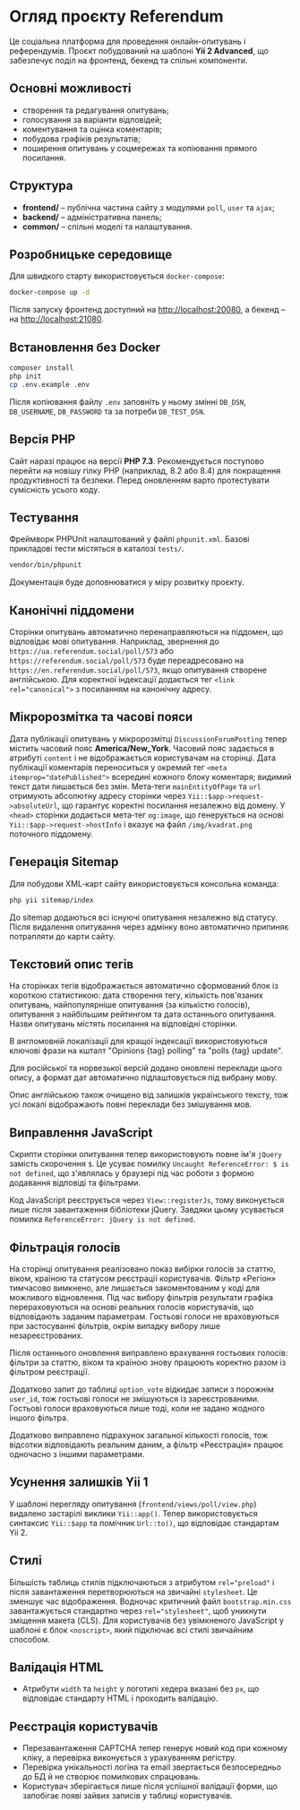 # Огляд проєкту Referendum

Це соціальна платформа для проведення онлайн-опитувань і референдумів. Проєкт побудований на шаблоні **Yii 2 Advanced**, що забезпечує поділ на фронтенд, бекенд та спільні компоненти.

## Основні можливості

- створення та редагування опитувань;
- голосування за варіанти відповідей;
- коментування та оцінка коментарів;
- побудова графіків результатів;
- поширення опитувань у соцмережах та копіювання прямого посилання.

## Структура

- **frontend/** – публічна частина сайту з модулями `poll`, `user` та `ajax`;
- **backend/** – адміністративна панель;
- **common/** – спільні моделі та налаштування.

## Розробницьке середовище

Для швидкого старту використовується `docker-compose`:

```bash
docker-compose up -d
```

Після запуску фронтенд доступний на [http://localhost:20080](http://localhost:20080), а бекенд – на [http://localhost:21080](http://localhost:21080).

## Встановлення без Docker

```bash
composer install
php init
cp .env.example .env
```

Після копіювання файлу `.env` заповніть у ньому змінні `DB_DSN`, `DB_USERNAME`, `DB_PASSWORD` та за потреби `DB_TEST_DSN`.

## Версія PHP

Сайт наразі працює на версії **PHP 7.3**. Рекомендується поступово перейти на новішу гілку PHP (наприклад, 8.2 або 8.4) для покращення продуктивності та безпеки. Перед оновленням варто протестувати сумісність усього коду.

## Тестування

Фреймворк PHPUnit налаштований у файлі `phpunit.xml`. Базові прикладові тести містяться в каталозі `tests/`.

```bash
vendor/bin/phpunit
```

Документація буде доповнюватися у міру розвитку проєкту.

## Канонічні піддомени

Сторінки опитувань автоматично перенаправляються на піддомен, що відповідає мові опитування. Наприклад, звернення до
`https://ua.referendum.social/poll/573` або `https://referendum.social/poll/573` буде переадресовано на
`https://en.referendum.social/poll/573`, якщо опитування створене англійською. Для коректної індексації додається тег
`<link rel="canonical">` з посиланням на канонічну адресу.

## Мікророзмітка та часові пояси

Дата публікації опитувань у мікророзмітці `DiscussionForumPosting` тепер містить часовий пояс **America/New_York**. Часовий пояс задається в атрибуті `content` і не відображається користувачам на сторінці.
Дата публікації коментарів переноситься у окремий тег `<meta itemprop="datePublished">` всередині кожного блоку коментаря; видимий текст дати лишається без змін.
Мета‑теги `mainEntityOfPage` та `url` отримують абсолютну адресу сторінки через `Yii::$app->request->absoluteUrl`, що гарантує коректні посилання незалежно від домену.
У `<head>` сторінки додається мета‑тег `og:image`, що генерується на основі `Yii::$app->request->hostInfo` і вказує на файл `/img/kvadrat.png` поточного піддомену.

## Генерація Sitemap

Для побудови XML‑карт сайту використовується консольна команда:

```bash
php yii sitemap/index
```

До sitemap додаються всі існуючі опитування незалежно від статусу. Після видалення опитування через адмінку воно автоматично припиняє потрапляти до карти сайту.

## Текстовий опис тегів

На сторінках тегів відображається автоматично сформований блок із короткою статистикою: дата створення тегу, кількість пов'язаних опитувань, найпопулярніше опитування (за кількістю голосів), опитування з найбільшим рейтингом та дата останнього опитування. Назви опитувань містять посилання на відповідні сторінки.

В англомовній локалізації для кращої індексації використовуються ключові фрази на кшталт "Opinions {tag} polling" та "polls {tag} update".

Для російської та норвезької версій додано оновлені переклади цього опису, а формат дат автоматично підлаштовується під вибрану мову.

Опис англійською також очищено від залишків українського тексту, тож усі локалі відображають повні переклади без змішування мов.

## Виправлення JavaScript

Скрипти сторінки опитування тепер використовують повне ім'я `jQuery` замість скорочення `$`. Це усуває помилку `Uncaught ReferenceError: $ is not defined`, що з'являлась у браузері під час роботи з формою додавання відповіді та фільтрами.


Код JavaScript реєструється через `View::registerJs`, тому виконується лише після завантаження бібліотеки jQuery. Завдяки цьому усувається помилка `ReferenceError: jQuery is not defined`.

## Фільтрація голосів

На сторінці опитування реалізовано показ вибірки голосів за статтю, віком, країною та статусом реєстрації користувачів. Фільтр «Регіон» тимчасово вимкнено, але лишається закоментованим у коді для можливого відновлення.
Під час вибору фільтрів результати графіка перераховуються на основі реальних голосів користувачів, що відповідають
заданим параметрам. Гостьові голоси не враховуються при застосуванні фільтрів, окрім випадку вибору лише незареєстрованих.

Після останнього оновлення виправлено врахування гостьових голосів: фільтри за статтю, віком та країною знову працюють коректно разом із фільтром реєстрації.

Додатково запит до таблиці `option_vote` відкидає записи з порожнім `user_id`, тож гостьові голоси не змішуються із зареєстрованими. Гостьові голоси враховуються лише тоді, коли не задано жодного іншого фільтра.

Додатково виправлено підрахунок загальної кількості голосів, тож відсотки відповідають реальним даним, а фільтр «Реєстрація» працює одночасно з іншими параметрами.

## Усунення залишків Yii 1

У шаблоні перегляду опитування (`frontend/views/poll/view.php`) видалено застарілі виклики `Yii::app()`. Тепер використовується синтаксис `Yii::$app` та помічник `Url::to()`, що відповідає стандартам Yii 2.



## Стилі

Більшість таблиць стилів підключаються з атрибутом `rel="preload"` і після завантаження перетворюються на звичайні `stylesheet`. Це зменшує час відображення. Водночас критичний файл `bootstrap.min.css` завантажується стандартно через `rel="stylesheet"`, щоб уникнути зміщення макета (CLS). Для користувачів без увімкненого JavaScript у шаблоні є блок `<noscript>`, який підключає всі стилі звичайним способом.


## Валідація HTML

- Атрибути `width` та `height` у логотипі хедера вказані без `px`, що відповідає стандарту HTML і проходить валідацію.

## Реєстрація користувачів

- Перезавантаження CAPTCHA тепер генерує новий код при кожному кліку, а перевірка виконується з урахуванням регістру.
- Перевірка унікальності логіна та email звертається безпосередньо до БД й не створює помилкових спрацювань.
- Користувач зберігається лише після успішної валідації форми, що запобігає появі зайвих записів у таблиці користувачів.
